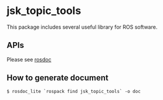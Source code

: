 # jsk_topic_tools

This package includes several useful library for ROS software.

## APIs
Please see [rosdoc](http://docs.ros.org/api/jsk_topic_tools/html/)

## How to generate document
```
$ rosdoc_lite `rospack find jsk_topic_tools` -o doc
```
